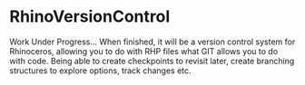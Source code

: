 # RhinoVersionControl
Work Under Progress...
When finished, it will be a version control system for Rhinoceros, allowing you to do with RHP files what GIT allows you to do with code.
Being able to create checkpoints to revisit later, create branching structures to explore options, track changes etc.
